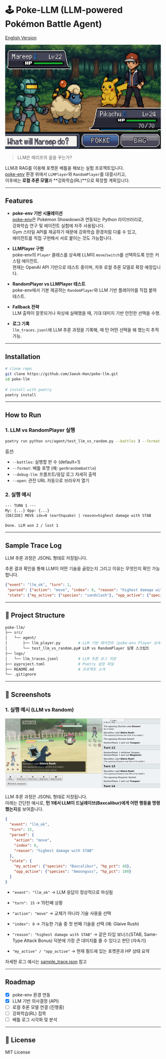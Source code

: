 # 🕹️ Poke-LLM (LLM-powered Pokémon Battle Agent)

[English Version](README.en.md)

![Project Thumbnail](assets/tumbnail.png)

> LLM은 메리프의 꿈을 꾸는가?

LLM과 RAG를 이용해 포켓몬 배틀을 해보는 실험 프로젝트입니다.  
[poke-env](https://poke-env.readthedocs.io/en/stable/) 환경 위에서 `LLMPlayer`와 `RandomPlayer`를 대결시키고,  
이후에는 **로컬 추론 모델**과 **강화학습(RL)**으로 확장할 계획입니다.

---

## Features
- **poke-env 기반 시뮬레이션**  
  [poke-env](https://poke-env.readthedocs.io/en/stable/)은 Pokémon Showdown과 연동되는 Python 라이브러리로,  
  강화학습 연구 및 에이전트 실험에 자주 사용됩니다.  
  Gym 스타일 API를 제공하기 때문에 강화학습 환경처럼 다룰 수 있고,  
  에이전트를 직접 구현해서 서로 붙이는 것도 가능합니다.

- **LLMPlayer 구현**  
  poke-env의 `Player` 클래스를 상속해 LLM이 `move`/`switch`를 선택하도록 만든 커스텀 에이전트.  
  현재는 OpenAI API 기반으로 테스트 중이며, 차후 로컬 추론 모델로 확장 예정입니다.

- **RandomPlayer vs LLMPlayer 테스트**  
  poke-env에서 기본 제공하는 `RandomPlayer`와 LLM 기반 플레이어를 직접 붙여 테스트.  

- **Fallback 전략**  
  LLM 출력이 잘못되거나 파싱에 실패했을 때, 기대 대미지 기반 안전한 선택을 수행.  

- **로그 기록**  
  `llm_traces.jsonl`에 LLM 추론 과정을 기록해, 매 턴 어떤 선택을 왜 했는지 추적 가능.

---

## Installation

```bash
# clone repo
git clone https://github.com/Jaeuk-Han/poke-llm.git
cd poke-llm

# install with poetry
poetry install
```

---

## How to Run

### 1. LLM vs RandomPlayer 실행
```bash
poetry run python src/agent/test_llm_vs_random.py --battles 3 --format gen9randombattle
```

옵션:
- `--battles`: 실행할 판 수 (default=1)
- `--format`: 배틀 포맷 (예: `gen9randombattle`)
- `--debug-llm`: 프롬프트/응답 로그 자세히 출력
- `--open`: 관전 URL 자동으로 브라우저 열기

### 2. 실행 예시
```
--- TURN 1 ---
My: {...} Opp: {...}
[DECIDE] MOVE idx=0 (earthquake) | reason=highest damage with STAB

Done. LLM won 2 / lost 1
```

---

## Sample Trace Log

LLM 추론 과정은 JSONL 형태로 저장됩니다.

추론 결과 확인을 통해 LLM이 어떤 기술을 골랐는지 그리고 이유는 무엇인지 확인 가능합니다.

```json
{"event": "llm_ok", "turn": 1,
 "parsed": {"action": "move", "index": 0, "reason": "highest damage with STAB"},
 "state": {"my_active": {"species": "sandslash"}, "opp_active": {"species": "volcanion"}}}
```

---

## 📂 Project Structure

```bash
poke-llm/
├── src/
│   └── agent/
│       ├── llm_player.py        # LLM 기반 에이전트 (poke-env Player 상속)
│       └── test_llm_vs_random.py# LLM vs RandomPlayer 실행 스크립트
├── logs/
│   └── llm_traces.jsonl         # LLM 추론 로그 저장
├── pyproject.toml               # Poetry 설정 파일
├── README.md                    # 프로젝트 소개
└── .gitignore
```

---

## 📸 Screenshots

### 1. 실행 예시 (LLM vs Random)
![Run Example](assets/run_example.png)

LLM 추론 과정은 JSONL 형태로 저장됩니다.  
아래는 간단한 예시로, **턴 1에서 LLM이 드닐레이브(Baxcalibur)에게 어떤 행동을 명령했는지**를 보여줍니다.

```json
{
  "event": "llm_ok",
  "turn": 15,
  "parsed": {
    "action": "move",
    "index": 0,
    "reason": "highest damage with STAB"
  },
  "state": {
    "my_active": {"species": "Baxcalibur", "hp_pct": 48},
    "opp_active": {"species": "Amoonguss", "hp_pct": 100}
  }
}
```

- `"event": "llm_ok"` → LLM 응답이 정상적으로 파싱됨

- `"turn": 15` → 15턴째 상황

- `"action": "move"` → 교체가 아니라 기술 사용을 선택

- `"index": 0` → 가능한 기술 중 첫 번째 기술을 선택 (예: Glaive Rush)

- `"reason": "highest damage with STAB"` → 같은 타입 보너스(STAB, Same-Type Attack Bonus) 덕분에 가장 큰 대미지를 줄 수 있다고 판단 (자속기)

- `"my_active" / "opp_active"` → 현재 필드에 있는 포켓몬과 HP 상태 요약

자세한 로그 예시는 [sample_trace.json](assets/docs/sample_trace.json) 참고

---

## Roadmap
- [x] poke-env 환경 연동
- [x] LLM 기반 의사결정 (API)
- [ ] 로컬 추론 모델 연결 (진행중)
- [ ] 강화학습(RL) 접목
- [ ] 배틀 로그 시각화 및 분석

---

## 📜 License
MIT License